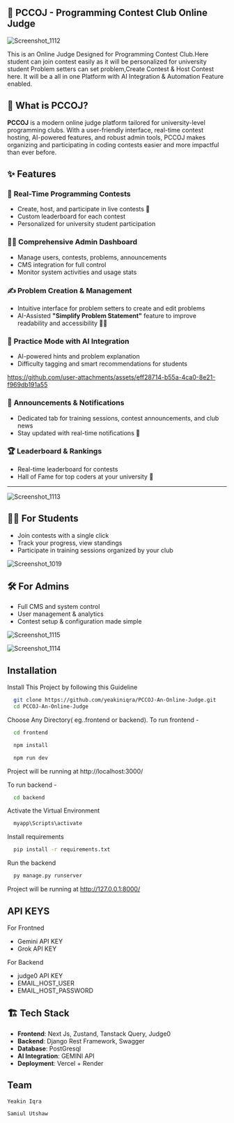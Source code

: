 
## 🚀 PCCOJ - Programming Contest Club Online Judge
![Screenshot_1112](https://github.com/user-attachments/assets/1c51f174-f942-47c6-9d87-e8d69222ab23)

This is an Online Judge Designed for Programming Contest Club.Here student can join contest easily as it will be personalized for university student Problem setters can set problem,Create Contest & Host Contest here. It will be a all in one Platform with AI Integration & Automation Feature enabled.

## 🧠 What is PCCOJ?

**PCCOJ** is a modern online judge platform tailored for university-level programming clubs. With a user-friendly interface, real-time contest hosting, AI-powered features, and robust admin tools, PCCOJ makes organizing and participating in coding contests easier and more impactful than ever before.

## ✨ Features

### 🏁 **Real-Time Programming Contests**
- Create, host, and participate in live contests 📅
- Custom leaderboard for each contest
- Personalized for university student participation

### 🧑‍💼 **Comprehensive Admin Dashboard**
- Manage users, contests, problems, announcements
- CMS integration for full control
- Monitor system activities and usage stats

### ✍️ **Problem Creation & Management**
- Intuitive interface for problem setters to create and edit problems
- AI-Assisted **"Simplify Problem Statement"** feature to improve readability and accessibility 🧠✨

### 🧪 **Practice Mode with AI Integration**
- AI-powered hints and problem explanation
- Difficulty tagging and smart recommendations for students


https://github.com/user-attachments/assets/eff28714-b55a-4ca0-8e21-f969db191a55




### 📣 **Announcements & Notifications**
- Dedicated tab for training sessions, contest announcements, and club news
- Stay updated with real-time notifications 🔔

### 🏆 **Leaderboard & Rankings**
- Real-time leaderboard for contests
- Hall of Fame for top coders at your university 🏅

---

![Screenshot_1113](https://github.com/user-attachments/assets/6c32f5da-038f-4dcd-872e-db57c5f1d845)

## 🧑‍💻 For Students

- Join contests with a single click
- Track your progress, view standings
- Participate in training sessions organized by your club

![Screenshot_1019](https://github.com/user-attachments/assets/0e56ab83-1eb0-4f9e-b535-d84edc046271)


## 🛠️ For Admins

- Full CMS and system control
- User management & analytics
- Contest setup & configuration made simple
  
![Screenshot_1115](https://github.com/user-attachments/assets/a1e4c672-3fc5-437e-b11e-ecb7c8d1c7bf)

![Screenshot_1114](https://github.com/user-attachments/assets/53a29225-e5ca-4b54-a11f-70940bcbca84)


## Installation

Install This Project by following this Guideline

```bash
  git clone https://github.com/yeakiniqra/PCCOJ-An-Online-Judge.git
  cd PCCOJ-An-Online-Judge
```
Choose Any Directory( eg..frontend or backend).
To run frontend - 
```bash
  cd frontend
```
```bash
  npm install
```
```bash
  npm run dev
```
Project will be running at http://localhost:3000/

To run backend -
```bash
  cd backend
```
Activate the Virtual Environment
```bash
  myapp\Scripts\activate
```
Install requirements 
```bash
  pip install -r requirements.txt
```
Run the backend
```bash
  py manage.py runserver
```
Project will be running at http://127.0.0.1:8000/

## API KEYS

For Frontned
- Gemini API KEY
- Grok API KEY

For Backend
- judge0 API KEY
- EMAIL_HOST_USER
- EMAIL_HOST_PASSWORD 

## 🏗️ Tech Stack

- **Frontend**: Next Js, Zustand, Tanstack Query, Judge0
- **Backend**: Django Rest Framework, Swagger
- **Database**: PostGresql
- **AI Integration**: GEMINI API
- **Deployment**: Vercel + Render


## Team

 `Yeakin Iqra` 

`Samiul Utshaw`

